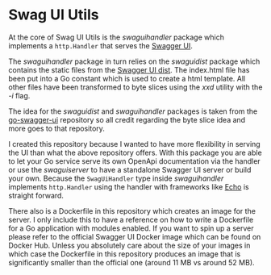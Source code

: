 # Swag UI Utils

At the core of Swag UI Utils is the *swaguihandler* package which implements a
`http.Handler` that serves the 
[Swagger UI](https://swagger.io/tools/swagger-ui/).

The *swaguihandler* package in turn relies on the *swaguidist* package which
contains the static files from the 
[Swagger UI dist](https://github.com/swagger-api/swagger-ui/tree/master/dist).
The index.html file has been put into a Go constant which is used to create a
html template. All other files have been transformed to byte slices using the
*xxd* utility with the *-i* flag.

The idea for the *swaguidist* and *swaguihandler* packages is taken from the
[go-swagger-ui](https://github.com/haxii/go-swagger-ui) repository so all credit
regarding the byte slice idea and more goes to that repository.

I created this repository because I wanted to have more flexibility in serving
the UI than what the above repository offers. With this package you are able to
let your Go service serve its own OpenApi documentation via the handler or use 
the *swaguiserver* to have a standalone Swagger UI server or build your own.
Because the `SwagUiHandler` type inside *swaguihandler* implements 
`http.Handler` using the handler with frameworks like 
[Echo](https://github.com/labstack/echo) is straight forward.

There also is a Dockerfile in this repository which creates an image for the
server. I only include this to have a reference on how to write a Dockerfile
for a Go application with modules enabled. If you want to spin up a server
please refer to the official Swagger UI Docker image which can be found on
Docker Hub. Unless you absolutely care about the size of your images in which
case the Dockerfile in this repository produces an image that is significantly
smaller than the official one (around 11 MB vs around 52 MB).
